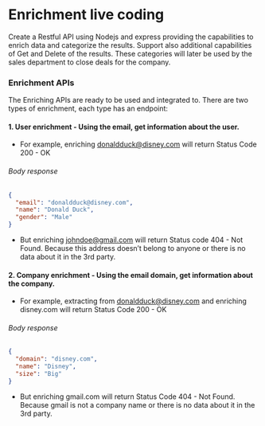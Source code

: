 # Enrichment live coding

Create a Restful API using Nodejs and express providing the capabilities to enrich data and categorize the results.
Support also additional capabilities of Get and Delete of the results.
These categories will later be used by the sales department to close deals for the company.

### Enrichment APIs

The Enriching APIs are ready to be used and integrated to. There are two types of enrichment, each type has an endpoint:

#### 1. User enrichment - Using the email, get information about the user.

- For example, enriching donaldduck@disney.com will return Status Code 200 - OK

###### Body response

```json
{
  "email": "donaldduck@disney.com",
  "name": "Donald Duck",
  "gender": "Male"
}
```

- But enriching johndoe@gmail.com will return Status code 404 - Not Found. Because this address doesn’t belong to anyone or there is no data about it in the 3rd party.

#### 2. Company enrichment - Using the email domain, get information about the company.

- For example, extracting from donaldduck@disney.com and enriching disney.com will return Status Code 200 - OK

###### Body response

```json
{
  "domain": "disney.com",
  "name": "Disney",
  "size": "Big"
}
```

- But enriching gmail.com will return Status Code 404 - Not Found. Because gmail is not a company name or there is no data about it in the 3rd party.
